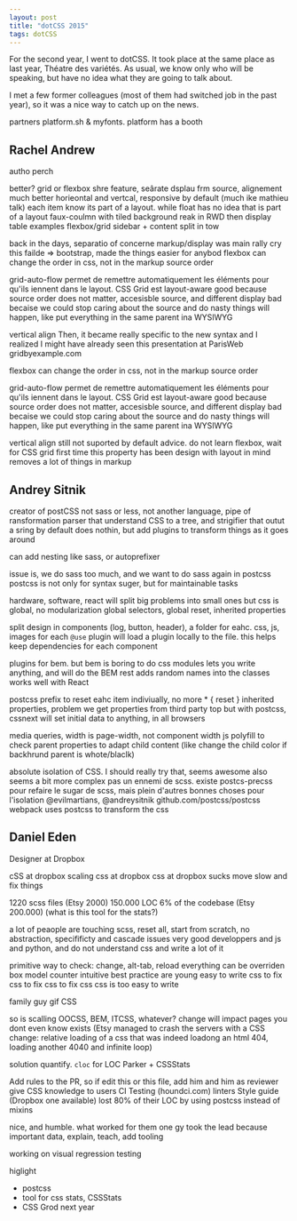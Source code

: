 ```yaml
---
layout: post
title: "dotCSS 2015"
tags: dotCSS
---
```


For the second year, I went to dotCSS. It took place at the same place as last
year, Théatre des variétés. As usual, we know only who will be speaking, but
have no idea what they are going to talk about. 

I met a few former colleagues (most of them had switched job in the past year),
so it was a nice way to catch up on the news.

partners platform.sh & myfonts. platform has a booth

## Rachel Andrew
autho
perch

better? grid or flexbox
shre feature, seârate dsplau frm source, alignement much better horieontal and
vertcal, responsive by default
(much ike mathieu talk)
each item know its part of a layout. while float has no idea that is part of
a layout
faux-coulmn with tiled background reak in RWD
then display table
examples flexbox/grid sidebar + content split in tow

back in the days, separatio of concerne markup/display was main rally cry
this failde => bootstrap, made the things easier for anybod
flexbox can change the order in css, not in the markup source order

grid-auto-flow permet de remettre automatiquement les éléments pour qu'ils
iennent dans le layout. CSS Grid est layout-aware
good because source order does not matter, accesisble source, and different
display
bad becaise we could stop caring about the source and do nasty things will
happen, like put everything in the same parent ina  WYSIWYG

vertical align
Then, it became really specific to the new syntax and I realized I might have
already seen this presentation at ParisWeb
gridbyexample.com

flexbox can change the order in css, not in the markup source order

grid-auto-flow permet de remettre automatiquement les éléments pour qu'ils
iennent dans le layout. CSS Grid est layout-aware
good because source order does not matter, accesisble source, and different
display
bad becaise we could stop caring about the source and do nasty things will
happen, like put everything in the same parent ina  WYSIWYG

vertical align
still not suported by default
advice. do not learn flexbox, wait for CSS grid
first time this property has been design with layout in mind
removes a lot of things in markup

## Andrey Sitnik
creator of postCSS
not sass or less, not another language, pipe of ransformation
parser that understand CSS to a tree, and strigifier that outut a sring
by default does nothin, but add plugins to transform things as it goes around

can add nesting like sass, or autoprefixer

issue is, we do sass too much, and we want to do sass again in postcss
postcss is not only for syntax suger, but for maintainable tasks

hardware, software, react will split big problems into small ones
but css is global, no modularization
global selectors, global reset, inherited properties

split design in components (log, button, header), a folder for eahc. css, js,
images for each
`@use` plugin will load a plugin locally to the file. this helps keep
dependencies for each component

plugins for bem. but bem is boring to do
css modules lets you write anything, and will do the BEM rest
adds random names into the classes
works well with React

postcss prefix to reset eahc item indiviually, no more * { reset }
inherited properties, problem
we get properties from third party top
but with postcss, cssnext will set initial data to anything, in all browsers

media queries, width is page-width, not component width
js polyfill to check parent properties to adapt child content (like change the
child color if backhrund parent is whote/blaclk)

absolute isolation of CSS. I should really try that, seems awesome
also seems a bit more complex
pas un ennemi de scss. existe postcs-precss pour refaire le sugar de scss, mais
plein d'autres bonnes choses pour l'isolation
@evilmartians, @andreysitnik
github.com/postcss/postcss
webpack uses postcss to transform the css

## Daniel Eden
Designer at Dropbox

cSS at dropbox
scaling css at dropbox
css at dropbox sucks
move slow and fix things

1220 scss files (Etsy 2000)
150.000 LOC 6% of the codebase (Etsy 200.000)
(what is this tool for the stats?)

a lot of peaople are touching scss, reset all, start from scratch, no
abstraction, specifificty and cascade issues
very good developpers and js and python, and do not understand css and write
a lot of it

primitive way to check: change, alt-tab, reload
everything can be overriden
box model counter intuitive
best practice are young
easy to write css to fix css to fix css to fix css
css is too easy to write

family guy gif CSS

so is scalling OOCSS, BEM, ITCSS, whatever? change will impact pages you dont
even know exists
(Etsy managed to crash the servers with a CSS change: relative loading of a css
that was indeed loadong an html 404, loading another 4040 and infinite loop)

solution
quantify. `cloc` for LOC
Parker + CSSStats

Add rules to the PR, so if edit this or this file, add him and him as reviewer
give CSS knowledge to users
CI Testing (houndci.com)
linters
Style guide (Dropbox one available)
lost 80% of their LOC by using postcss instead of mixins

nice, and humble. what worked for them
one gy took the lead because important
data, explain, teach, add tooling

working on visual regression testing














higlight
- postcss
- tool for css stats, CSSStats
- CSS Grod next year




